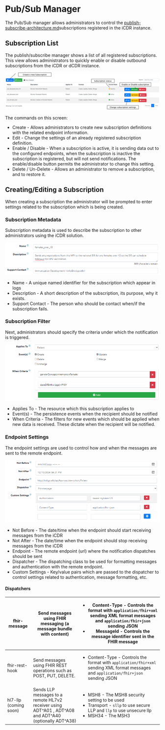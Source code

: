 # Pub/Sub Manager

The Pub/Sub manager allows administrators to control the [publish-subscribe-architecture.md](../../../../santedb/software-architecture/publish-subscribe-architecture.md "mention")subscriptions registered in the iCDR instance.&#x20;

## Subscription List

The publish/subscribe manager shows a list of all registered subscriptions. This view allows administrators to quickly enable or disable outbound subscriptions from the iCDR or dCDR instance.

![](<../../../../.gitbook/assets/image (434) (1).png>)

The commands on this screen:

* Create - Allows administrators to create new subscription definitions with the related endpoint information.
* Edit - Change the settings of an already registered subscription definition.
* Enable / Disable - When a subscription is active, it is sending data out to the configured endpoints, when the subscription is inactive the subscription is registered, but will not send notifications. The enable/disable button permits the administrator to change this setting.
* Delete / Un-Delete - Allows an administrator to remove a subscription, and to restore it.

## Creating/Editing a Subscription

When creating a subscription the administrator will be prompted to enter settings related to the subscription which is being created.

### Subscription Metadata

Subscription metadata is used to describe the subscription to other administrators using the iCDR solution.

![](<../../../../.gitbook/assets/image (448) (1) (1) (1).png>)

* Name - A unique named identifier for the subscription which appear in logs
* Description - A short description of the subscription, its purpose, why it exists.
* Support Contact - The person who should be contact when/if the subscription fails.

### Subscription Filter

Next, administrators should specify the criteria under which the notification is triggered.&#x20;

![](<../../../../.gitbook/assets/image (435) (1) (1) (1).png>)

* Applies To - The resource which this subscription applies to
* Event(s) - The persistence events when the recipient should be notified
* When Criteria - The filters for new events which should be applied when new data is received. These dictate when the recipient will be notified.

### Endpoint Settings

The endpoint settings are used to control how and when the messages are sent to the remote endpoint.&#x20;

![](<../../../../.gitbook/assets/image (447) (1) (1).png>)

* Not Before - The date/time when the endpoint should start receiving messages from the iCDR
* Not After - The date/time when the endpoint should stop receiving messages from the iCDR
* Endpoint - The remote endpoint (url) where the notification dispatches should be sent
* Dispatcher - The dispatching class to be used for formatting messages and authentication with the remote endpoint.
* Custom Settings - Key/value pairs which are passed to the dispatcher to control settings related to authentication, message formatting, etc.

#### Dispatchers

| fhir-message          | Send messages using FHIR messaging (a message bundle with content)                                     | <ul><li>Content-Type - Controls the format with <code>application/fhir+xml</code> sending XML format messages and <code>application/fhir+json</code> sending JSON</li><li>MessageId - Controls the message identifier sent in the FHIR message</li></ul>                                                                                                             |
| --------------------- | ------------------------------------------------------------------------------------------------------ | -------------------------------------------------------------------------------------------------------------------------------------------------------------------------------------------------------------------------------------------------------------------------------------------------------------------------------------------------------------------- |
| fhir-rest-hook        | Send messages using FHIR REST operations such as POST, PUT, DELETE.                                    | <ul><li>Content-Type - Controls the format with <code>application/fhir+xml</code> sending XML format messages and <code>application/fhir+json</code> sending JSON</li></ul>                                                                                                                                                                                          |
| hl7-llp (coming soon) | Sends LLP messages to a remote HL7v2 receiver using ADT^A01 , ADT^A08 and ADT^A40 (optionally ADT^A38) | <ul><li>MSH8 - The MSH8 security setting to be used</li><li>Transport - <code>sllp</code> to use secure LLP and <code>llp</code> to use unsecure llp</li><li>MSH34 - The MSH3 | MSH4 to send (default is the SanteDB server's)</li><li>SendAs - <code>Client</code> if sending ADT^A01, ADT^A08, ADT^A40 messages, or <code>Server</code> if using ADT^A38</li></ul> |
